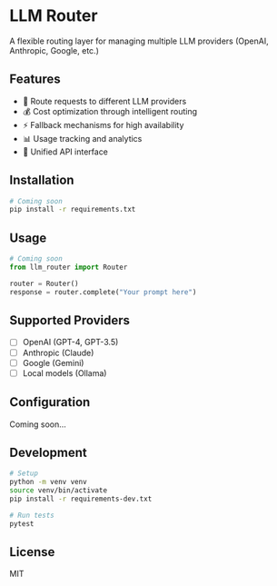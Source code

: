# LLM Router

A flexible routing layer for managing multiple LLM providers (OpenAI, Anthropic, Google, etc.)

## Features

- 🔀 Route requests to different LLM providers
- 💰 Cost optimization through intelligent routing
- ⚡ Fallback mechanisms for high availability
- 📊 Usage tracking and analytics
- 🔑 Unified API interface

## Installation

```bash
# Coming soon
pip install -r requirements.txt
```

## Usage

```python
# Coming soon
from llm_router import Router

router = Router()
response = router.complete("Your prompt here")
```

## Supported Providers

- [ ] OpenAI (GPT-4, GPT-3.5)
- [ ] Anthropic (Claude)
- [ ] Google (Gemini)
- [ ] Local models (Ollama)

## Configuration

Coming soon...

## Development

```bash
# Setup
python -m venv venv
source venv/bin/activate
pip install -r requirements-dev.txt

# Run tests
pytest
```

## License

MIT


